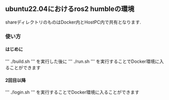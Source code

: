## ubuntu22.04におけるros2 humbleの環境

shareディレクトリのものはDocker内とHostPC内で共有となります.

### 使い方

#### はじめに
'''
./build.sh
'''
を実行した後に
'''
./run.sh
'''
を実行することでDocker環境に入ることができます

#### 2回目以降
'''
./login.sh
'''
を実行することでDocker環境に入ることができます